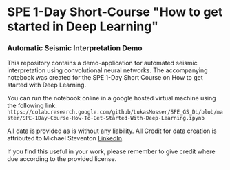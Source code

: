 # SPE 1-Day Short-Course "How to get started in Deep Learning"
### Automatic Seismic Interpretation Demo

This repository contains a demo-application for automated seismic interpretation using convolutional neural networks.
The accompanying notebook was created for the SPE 1-Day Short Course on How to get started with Deep Learning.

You can run the notebook online in a google hosted virtual machine using the following link:  
```https://colab.research.google.com/github/LukasMosser/SPE_GS_DL/blob/master/SPE-1Day-Course-How-To-Get-Started-With-Deep-Learning.ipynb```

All data is provided as is without any liability.
All Credit for data creation is attributed to Michael Steventon [LinkedIn](https://www.linkedin.com/in/michaelsteventon/?originalSubdomain=uk).

If you find this useful in your work, please remember to give credit where due according to the provided license.

